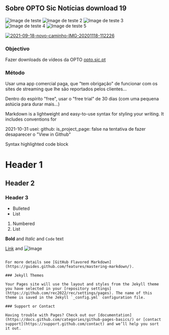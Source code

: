 ## Sobre OPTO Sic Notícias download 19
<!--
2021-10-30 vamos lá a "comment out" isto da edição:
You can use the [editor on GitHub](https://github.com/rec2022/rec/edit/main/README.md) to maintain and preview the content for your website in Markdown files.

Whenever you commit to this repository, GitHub Pages will run [Jekyll](https://jekyllrb.com/) to rebuild the pages in your site, from the content in your Markdown files.
-->
![Image de teste](https://i.ibb.co/2gPdW9H/2021-04-19-estrada-Rebelva-esplanadas-1.jpg)
![Image de teste 2](https://ibb.co/xLYCQdz)
![Image de teste 3](https://i.ibb.co/4Pw95KW/2021-04-24-papeleira-inteligente-mercado.jpg)
![Image de teste 4](https://ibb.co/9Njq5mC)
![Image de teste 5](https://i.ibb.co/9Njq5mC/2021-09-18-novo-caminho-IMG-20201118-112226.jpg)

<a href="https://ibb.co/9Njq5mC"><img src="https://i.ibb.co/9Njq5mC/2021-09-18-novo-caminho-IMG-20201118-112226.jpg" alt="2021-09-18-novo-caminho-IMG-20201118-112226" border="0" /></a>

### Objectivo
Fazer downloads de vídeos da OPTO [opto.sic.pt](https://opto.sic.pt)
### Método
Usar uma app comercial paga, que "tem obrigação" de funcionar com os sites de streaming que lhe são reportados pelos clientes... 

Dentro do espírito "free", usar o "free trial" de 30 dias (com uma pequena astúcia para durar mais...) 

Markdown is a lightweight and easy-to-use syntax for styling your writing. It includes conventions for

2021-10-31 usei:
github:
  is_project_page: false
na tentativa de fazer desaparecer o "View in Github"


Syntax highlighted code block

# Header 1
## Header 2
### Header 3

- Bulleted
- List

1. Numbered
2. List

**Bold** and _Italic_ and `Code` text

[Link](url) and ![Image](src)
```

For more details see [GitHub Flavored Markdown](https://guides.github.com/features/mastering-markdown/).

### Jekyll Themes

Your Pages site will use the layout and styles from the Jekyll theme you have selected in your [repository settings](https://github.com/rec2022/rec/settings/pages). The name of this theme is saved in the Jekyll `_config.yml` configuration file.

### Support or Contact

Having trouble with Pages? Check out our [documentation](https://docs.github.com/categories/github-pages-basics/) or [contact support](https://support.github.com/contact) and we’ll help you sort it out.
